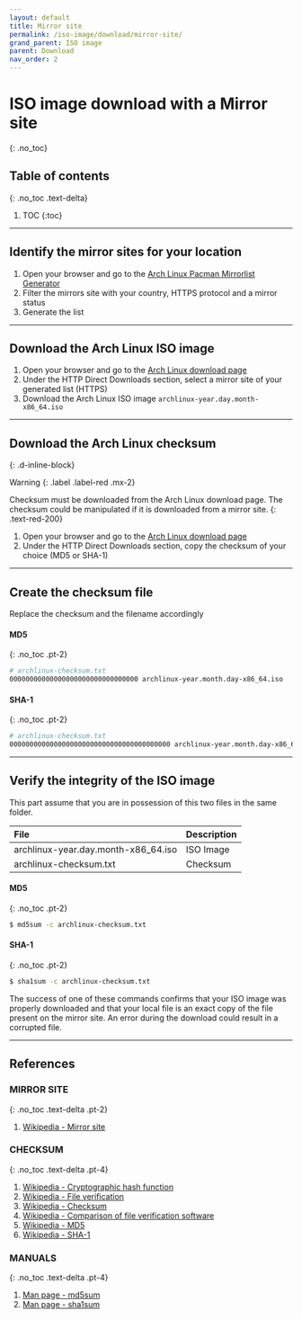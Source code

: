 ```yaml
---
layout: default
title: Mirror site
permalink: /iso-image/download/mirror-site/
grand_parent: ISO image
parent: Download
nav_order: 2
---
```


# ISO image download with a Mirror site
{: .no_toc}

## Table of contents
{: .no_toc .text-delta}

1. TOC
{:toc}

---

## Identify the mirror sites for your location

1. Open your browser and go to the [Arch Linux Pacman Mirrorlist Generator](https://www.archlinux.org/mirrorlist/)
1. Filter the mirrors site with your country, HTTPS protocol and a mirror status
1. Generate the list

---

## Download the Arch Linux ISO image

1. Open your browser and go to the [Arch Linux download page](https://www.archlinux.org/download/)
1. Under the HTTP Direct Downloads section, select a mirror site of your generated list (HTTPS)
1. Download the Arch Linux ISO image `archlinux-year.day.month-x86_64.iso`

---

## Download the Arch Linux checksum
{: .d-inline-block}

Warning
{: .label .label-red .mx-2}

Checksum must be downloaded from the Arch Linux download page. The checksum could be manipulated if it is downloaded from a mirror site.
{: .text-red-200}

1. Open your browser and go to the [Arch Linux download page](https://www.archlinux.org/download/)
1. Under the HTTP Direct Downloads section, copy the checksum of your choice (MD5 or SHA-1)

---

## Create the checksum file

Replace the checksum and the filename accordingly

#### MD5
{: .no_toc .pt-2}

```bash
# archlinux-checksum.txt
00000000000000000000000000000000 archlinux-year.month.day-x86_64.iso
```

#### SHA-1
{: .no_toc .pt-2}

```bash
# archlinux-checksum.txt
0000000000000000000000000000000000000000 archlinux-year.month.day-x86_64.iso
```

---

## Verify the integrity of the ISO image

This part assume that you are in possession of this two files in the same folder.

| File                                    | Description |
| :-------------------------------------- | :---------- |
| archlinux-year.day.month-x86_64.iso     | ISO Image   |
| archlinux-checksum.txt                  | Checksum    |

#### MD5
{: .no_toc .pt-2}

```bash
$ md5sum -c archlinux-checksum.txt
```

#### SHA-1
{: .no_toc .pt-2}

```bash
$ sha1sum -c archlinux-checksum.txt
```

The success of one of these commands confirms that your ISO image was properly downloaded and that your local file is an exact copy of the file present on the mirror site. An error during the download could result in a corrupted file.

---

## References

### MIRROR SITE
{: .no_toc .text-delta .pt-2}

1. [Wikipedia - Mirror site](https://en.wikipedia.org/wiki/Mirror_site)

### CHECKSUM
{: .no_toc .text-delta .pt-4}

1. [Wikipedia - Cryptographic hash function](https://en.wikipedia.org/wiki/Cryptographic_hash_function)
1. [Wikipedia - File verification](https://en.wikipedia.org/wiki/File_verification)
1. [Wikipedia - Checksum](https://en.wikipedia.org/wiki/Checksum)
1. [Wikipedia - Comparison of file verification software](https://en.wikipedia.org/wiki/Comparison_of_file_verification_software)
1. [Wikipedia - MD5](https://en.wikipedia.org/wiki/MD5)
1. [Wikipedia - SHA-1](https://en.wikipedia.org/wiki/SHA-1)

### MANUALS
{: .no_toc .text-delta .pt-4}

1. [Man page - md5sum](https://jlk.fjfi.cvut.cz/arch/manpages/man/core/coreutils/md5sum.1.en)
1. [Man page - sha1sum](https://jlk.fjfi.cvut.cz/arch/manpages/man/core/coreutils/sha1sum.1.en)
